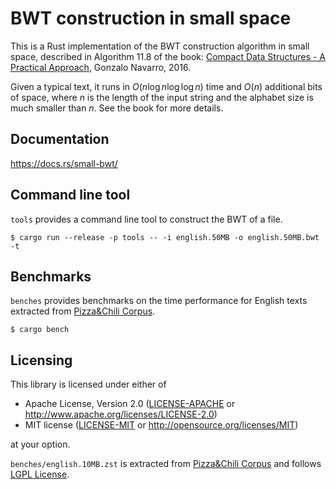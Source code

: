 # BWT construction in small space

This is a Rust implementation of the BWT construction algorithm in small space,
described in Algorithm 11.8 of the book:
[Compact Data Structures - A Practical Approach](https://users.dcc.uchile.cl/~gnavarro/CDSbook/),
Gonzalo Navarro, 2016.

Given a typical text, it runs in $O(n \log n \log \log n)$ time and $O(n)$ additional bits of space,
where $n$ is the length of the input string and the alphabet size is much smaller than $n$.
See the book for more details.

## Documentation

https://docs.rs/small-bwt/

## Command line tool

`tools` provides a command line tool to construct the BWT of a file.

```shell
$ cargo run --release -p tools -- -i english.50MB -o english.50MB.bwt -t
```

## Benchmarks

`benches` provides benchmarks on the time performance for English texts
extracted from [Pizza&Chili Corpus](http://pizzachili.dcc.uchile.cl/texts.html).

```shell
$ cargo bench
```

## Licensing

This library is licensed under either of

 * Apache License, Version 2.0
   ([LICENSE-APACHE](LICENSE-APACHE) or http://www.apache.org/licenses/LICENSE-2.0)
 * MIT license
   ([LICENSE-MIT](LICENSE-MIT) or http://opensource.org/licenses/MIT)

at your option.

`benches/english.10MB.zst` is extracted from [Pizza&Chili Corpus](http://pizzachili.dcc.uchile.cl/texts.html) and follows [LGPL License](https://www.gnu.org/licenses/lgpl-3.0.html).
